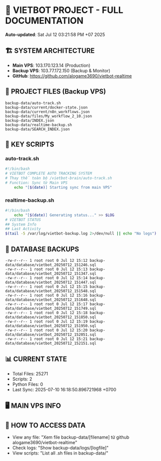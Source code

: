 # 🤖 VIETBOT PROJECT - FULL DOCUMENTATION
**Auto-updated**: Sat Jul 12 03:21:58 PM +07 2025

## 🏗️ SYSTEM ARCHITECTURE
- **Main VPS**: 103.170.123.14 (Production)
- **Backup VPS**: 103.77.172.150 (Backup & Monitor)
- **GitHub**: https://github.com/alogame3690/vietbot-realtime

## 📁 PROJECT FILES (Backup VPS)
```
backup-data/auto-track.sh
backup-data/current/docker-state.json
backup-data/current/n8n_workflows.json
backup-data/files/My_workflow_2_10.json
backup-data/INDEX.json
backup-data/realtime-backup.sh
backup-data/SEARCH_INDEX.json
```

## 🔧 KEY SCRIPTS
### auto-track.sh
```bash
#!/bin/bash
# VIETBOT COMPLETE AUTO TRACKING SYSTEM
# Thay thế toàn bộ /vietbot-brain/auto-track.sh
# Function: Sync từ Main VPS
    echo "[$(date)] Starting sync from main VPS"
```
### realtime-backup.sh
```bash
#!/bin/bash
    echo "[$(date)] Generating status..." >> $LOG
# VIETBOT STATUS
## System Info
## Last Activity
$(tail -5 /var/log/vietbot-backup.log 2>/dev/null || echo "No logs")
```

## 💾 DATABASE BACKUPS
```
-rw-r--r-- 1 root root 0 Jul 12 15:12 backup-data/database/vietbot_20250712_151246.sql
-rw-r--r-- 1 root root 0 Jul 12 15:13 backup-data/database/vietbot_20250712_151347.sql
-rw-r--r-- 1 root root 0 Jul 12 15:14 backup-data/database/vietbot_20250712_151447.sql
-rw-r--r-- 1 root root 0 Jul 12 15:15 backup-data/database/vietbot_20250712_151548.sql
-rw-r--r-- 1 root root 0 Jul 12 15:16 backup-data/database/vietbot_20250712_151648.sql
-rw-r--r-- 1 root root 0 Jul 12 15:17 backup-data/database/vietbot_20250712_151749.sql
-rw-r--r-- 1 root root 0 Jul 12 15:18 backup-data/database/vietbot_20250712_151850.sql
-rw-r--r-- 1 root root 0 Jul 12 15:19 backup-data/database/vietbot_20250712_151950.sql
-rw-r--r-- 1 root root 0 Jul 12 15:20 backup-data/database/vietbot_20250712_152051.sql
-rw-r--r-- 1 root root 0 Jul 12 15:21 backup-data/database/vietbot_20250712_152151.sql
```

## 📊 CURRENT STATE
- Total Files: 25271
- Scripts: 2
- Python Files: 0
- Last Sync: 2025-07-10 16:18:50.896721968 +0700

## 🖥️ MAIN VPS INFO


## 🚨 HOW TO ACCESS DATA
- View any file: "Xem file backup-data/[filename] từ github alogame3690/vietbot-realtime"
- Check logs: "Show backup-data/logs/[logfile]"
- View scripts: "List all .sh files in backup-data/"
